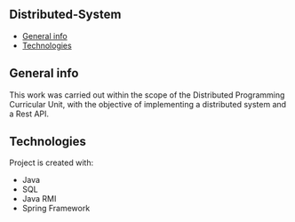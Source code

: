 ## Distributed-System
* [General info](#general-info)
* [Technologies](#technologies)

## General info
This work was carried out within the scope of the Distributed Programming Curricular Unit, with the objective of implementing a distributed system and a Rest API.

	
## Technologies
Project is created with:
* Java
* SQL
* Java RMI
* Spring Framework
